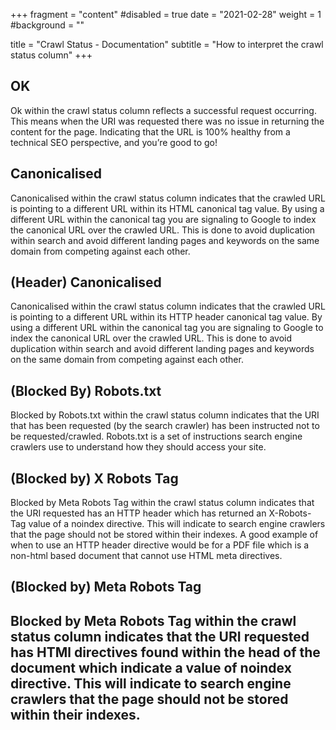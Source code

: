 +++
fragment = "content"
#disabled = true
date = "2021-02-28"
weight = 1
#background = ""

title = "Crawl Status - Documentation"
subtitle = "How to interpret the crawl status column"
+++

 
## OK
 
Ok within the crawl status column reflects a successful request occurring. This means when the URI was requested there was no issue in returning the content for the page. Indicating that the URL is 100% healthy from a technical SEO perspective, and you’re good to go!
 
## Canonicalised
 
Canonicalised within the crawl status column indicates that the crawled URL is pointing to a different URL within its HTML canonical tag value. By using a different URL within the canonical tag you are signaling to Google to index the canonical URL over the crawled URL. This is done to avoid duplication within search and avoid different landing pages and keywords on the same domain from competing against each other.

## (Header) Canonicalised

Canonicalised within the crawl status column indicates that the crawled URL is pointing to a different URL within its HTTP header canonical tag value. By using a different URL within the canonical tag you are signaling to Google to index the canonical URL over the crawled URL. This is done to avoid duplication within search and avoid different landing pages and keywords on the same domain from competing against each other.

## (Blocked By) Robots.txt

Blocked by Robots.txt within the crawl status column indicates that the URI that has been requested (by the search crawler) has been instructed not to be requested/crawled. Robots.txt is a set of instructions search engine crawlers use to understand how they should access your site. 

## (Blocked by) X Robots Tag


Blocked by Meta Robots Tag within the crawl status column indicates that the URI requested has an HTTP header which has returned an X-Robots-Tag  value of a noindex directive. This will indicate to search engine crawlers that the page should not be stored within their indexes. A good example of when to use an HTTP header directive would be for a PDF file which is a non-html based document that cannot use HTML meta directives. 


## (Blocked by) Meta Robots Tag

Blocked by Meta Robots Tag within the crawl status column indicates that the URI requested has HTMl directives found within the head of the document which indicate a value of noindex directive. This will indicate to search engine crawlers that the page should not be stored within their indexes. 
---